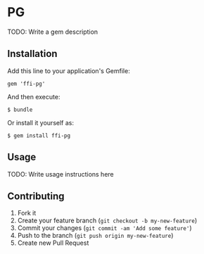 # PG

TODO: Write a gem description

## Installation

Add this line to your application's Gemfile:

    gem 'ffi-pg'

And then execute:

    $ bundle

Or install it yourself as:

    $ gem install ffi-pg

## Usage

TODO: Write usage instructions here

## Contributing

1. Fork it
2. Create your feature branch (`git checkout -b my-new-feature`)
3. Commit your changes (`git commit -am 'Add some feature'`)
4. Push to the branch (`git push origin my-new-feature`)
5. Create new Pull Request
